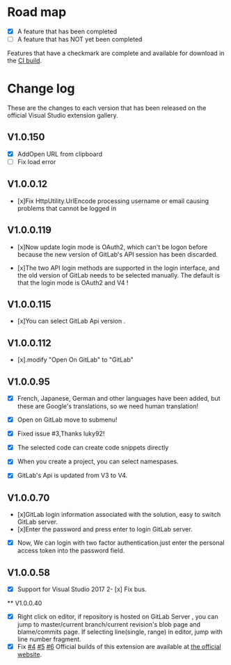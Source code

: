 # Road map

- [x] A feature that has been completed
- [ ] A feature that has NOT yet been completed

Features that have a checkmark are complete and available for
download in the
[CI build](http://vsixgallery.com/extension/54803a44-49e0-4935-bba4-7d7d91682273/).

# Change log

These are the changes to each version that has been released
on the official Visual Studio extension gallery.

## V1.0.150
-  [x] AddOpen URL from clipboard
-  [ ] Fix load error

## V1.0.0.12 

-  [x]Fix HttpUtility.UrlEncode processing username or email causing problems that cannot be logged in

## V1.0.0.119 

-  [x]Now update login mode is OAuth2, which can't be logon before because the new version of GitLab's API session has been discarded.

-  [x]The two API login methods are supported in the login interface, and the old version of GitLab needs to be selected manually. The default is that the login mode is OAuth2 and V4 !


## V1.0.0.115 

-  [x]You can select GitLab Api version .

## V1.0.0.112 

-  [x].modify "Open On GitLab" to "GitLab"

## V1.0.0.95 

-  [x] French, Japanese, German and other languages have been added, but these are Google's translations, so we need human translation!
-  [x] Open on GitLab move to  submenu!
-  [x] Fixed issue #3,Thanks luky92!
-  [x] The selected code can create code snippets directly
-  [x] When you create a project, you can select namespases.
-  [x] GitLab's Api is updated from V3 to V4.


## V1.0.0.70 

-  [x]GitLab login information associated with the solution, easy to switch GitLab server.
-  [x]Enter the password and press enter to login GitLab server.
-  [x] Now, We can login   with two  factor authentication.just enter the personal access token into the password field.

## V1.0.0.58

-  [x] Support for Visual Studio 2017 
2-  [x] Fix bus.


**  V1.0.0.40
 - [x]  Right click on editor, if repository is hosted on GitLab Server , you can jump to master/current branch/current revision's blob page and blame/commits page. If selecting line(single, range) in editor, jump with line number fragment.
-  [x]   Fix [#4](https://www.gitlab.com/maikebing/GitLab.VisualStudio/issues/4) [#5](https://www.gitlab.com/maikebing/GitLab.VisualStudio/issues/5) [#6](https://www.gitlab.com/maikebing/GitLab.VisualStudio/issues/6)
Official builds of this extension are available at [the official website](http://visualstudio.gitclub.cn).
